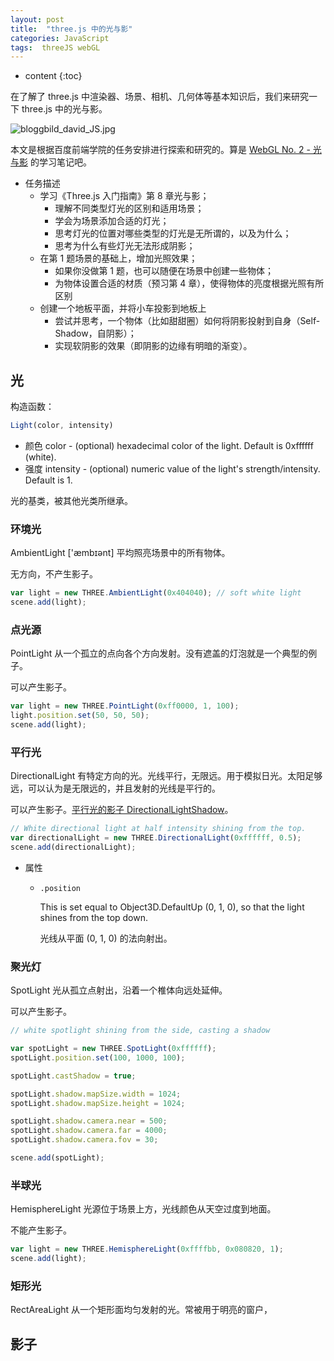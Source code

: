 ```yaml
---
layout: post
title:  "three.js 中的光与影"
categories: JavaScript
tags:  threeJS webGL
---
```


* content
{:toc}

在了解了 three.js 中渲染器、场景、相机、几何体等基本知识后，我们来研究一下 three.js 中的光与影。

![bloggbild_david_JS.jpg](https://ooo.0o0.ooo/2016/06/15/576125e78370d.jpg)

本文是根据百度前端学院的任务安排进行探索和研究的。算是 [WebGL No. 2 - 光与影](http://ife.baidu.com/course/detail/id/28) 的学习笔记吧。

- 任务描述
  - 学习《Three.js 入门指南》第 8 章光与影；
    - 理解不同类型灯光的区别和适用场景；
    - 学会为场景添加合适的灯光；
    - 思考灯光的位置对哪些类型的灯光是无所谓的，以及为什么；
    - 思考为什么有些灯光无法形成阴影；
  - 在第 1 题场景的基础上，增加光照效果；
    - 如果你没做第 1 题，也可以随便在场景中创建一些物体；
    - 为物体设置合适的材质（预习第 4 章），使得物体的亮度根据光照有所区别
  - 创建一个地板平面，并将小车投影到地板上
    - 尝试并思考，一个物体（比如甜甜圈）如何将阴影投射到自身（Self-Shadow，自阴影）；
    - 实现软阴影的效果（即阴影的边缘有明暗的渐变）。

## 光

构造函数：

```js
Light(color, intensity)
```

- 颜色 color - (optional) hexadecimal color of the light. Default is 0xffffff (white).
- 强度 intensity - (optional) numeric value of the light's strength/intensity. Default is 1.

光的基类，被其他光类所继承。

### 环境光

AmbientLight ['æmbɪənt] 平均照亮场景中的所有物体。

无方向，不产生影子。

```js
var light = new THREE.AmbientLight(0x404040); // soft white light
scene.add(light);
```  

### 点光源

PointLight 从一个孤立的点向各个方向发射。没有遮盖的灯泡就是一个典型的例子。

可以产生影子。

```js
var light = new THREE.PointLight(0xff0000, 1, 100);
light.position.set(50, 50, 50);
scene.add(light);
```

### 平行光

DirectionalLight 有特定方向的光。光线平行，无限远。用于模拟日光。太阳足够远，可以认为是无限远的，并且发射的光线是平行的。

可以产生影子。[平行光的影子 DirectionalLightShadow](https://threejs.org/docs/index.html#Reference/Lights.Shadows/DirectionalLightShadow)。

```js
// White directional light at half intensity shining from the top.
var directionalLight = new THREE.DirectionalLight(0xffffff, 0.5);
scene.add(directionalLight);
```

- 属性

  - `.position`

    This is set equal to Object3D.DefaultUp (0, 1, 0), so that the light shines from the top down.

    光线从平面 (0, 1, 0) 的法向射出。


### 聚光灯

SpotLight 光从孤立点射出，沿着一个椎体向远处延伸。

可以产生影子。

```js
// white spotlight shining from the side, casting a shadow

var spotLight = new THREE.SpotLight(0xffffff);
spotLight.position.set(100, 1000, 100);

spotLight.castShadow = true;

spotLight.shadow.mapSize.width = 1024;
spotLight.shadow.mapSize.height = 1024;

spotLight.shadow.camera.near = 500;
spotLight.shadow.camera.far = 4000;
spotLight.shadow.camera.fov = 30;

scene.add(spotLight);
```

### 半球光

HemisphereLight 光源位于场景上方，光线颜色从天空过度到地面。

不能产生影子。

```js
var light = new THREE.HemisphereLight(0xffffbb, 0x080820, 1);
scene.add(light);
```

### 矩形光

RectAreaLight 从一个矩形面均匀发射的光。常被用于明亮的窗户，

## 影子
